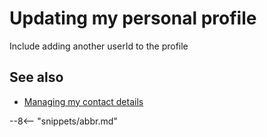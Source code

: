 <!-- SPDX-License-Identifier: CC-BY-4.0 -->
<!-- Copyright Contributors to the ODPi Egeria project. -->

# Updating my personal profile


Include adding another userId to the profile

## See also

* [Managing my contact details](managing-my-contact-details.md)


--8<-- "snippets/abbr.md"